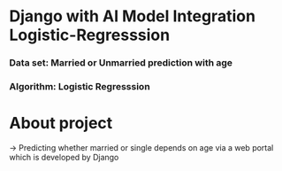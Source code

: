 # Django with AI Model Integration Logistic-Regresssion
### Data set: Married or Unmarried prediction with age
### Algorithm: Logistic Regresssion

# About project
-> Predicting whether married or single depends on age via a web portal which is developed by Django
